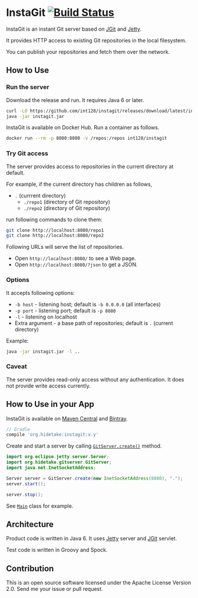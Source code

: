 InstaGit [![Build Status](https://travis-ci.org/int128/instagit.svg?branch=master)](https://travis-ci.org/int128/instagit)
========

InstaGit is an instant Git server based on [JGit](http://eclipse.org/jgit/) and [Jetty](http://eclipse.org/jetty/).

It provides HTTP access to existing Git repositories in the local filesystem.

You can publish your repositories and fetch them over the network.


## How to Use

### Run the server

Download the release and run. It requires Java 6 or later.

```sh
curl -LO https://github.com/int128/instagit/releases/download/latest/instagit.jar
java -jar instagit.jar
```

InstaGit is available on Docker Hub. Run a container as follows.

```sh
docker run --rm -p 8080:8080 -v /repos:/repos int128/instagit
```

### Try Git access

The server provides access to repositories in the current directory at default.

For example, if the current directory has children as follows,

* `.` (currrent directory)
  * `./repo1` (directory of Git repository)
  * `./repo2` (directory of Git repository)

run following commands to clone them:

```sh
git clone http://localhost:8080/repo1
git clone http://localhost:8080/repo2
```

Following URLs will serve the list of repositories.

* Open `http://localhost:8080/` to see a Web page.
* Open `http://localhost:8080/?json` to get a JSON.

### Options

It accepts following options:

* `-b host` - listening host; default is `-b 0.0.0.0` (all interfaces)
* `-p port` - listening port; default is `-p 8080`
* `-l` - listening on localhost
* Extra argument - a base path of repositories; default is `.` (current directory)

Example:

```sh
java -jar instagit.jar -l ..
```

### Caveat

The server provides read-only access without any authentication.
It does not provide write access currently.


## How to Use in your App

InstaGit is available on [Maven Central](https://search.maven.org/#search%7Cgav%7C1%7Cg%3A%22org.hidetake%22%20AND%20a%3A%22instagit%22) and [Bintray](https://bintray.com/int128/maven/instagit).

```groovy
// Gradle
compile 'org.hidetake:instagit:x.y'
```

Create and start a server by calling [`GitServer.create()`](src/main/java/org/hidetake/gitserver/GitServer.java) method.

```java
import org.eclipse.jetty.server.Server;
import org.hidetake.gitserver.GitServer;
import java.net.InetSocketAddress;

Server server = GitServer.create(new InetSocketAddress(8080), ".");
server.start();

server.stop();
```

See [`Main`](src/main/java/org/hidetake/gitserver/Main.java) class for example.


## Architecture

Product code is written in Java 6.
It uses [Jetty](http://eclipse.org/jetty/) server and [JGit](http://eclipse.org/jgit/) servlet.

Test code is written in Groovy and Spock.


## Contribution

This is an open source software licensed under the Apache License Version 2.0. Send me your issue or pull request.

